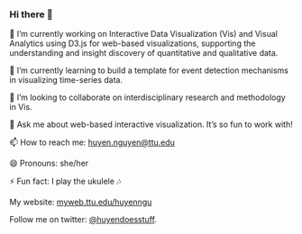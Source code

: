 ### Hi there 👋

<!--
**huyen-nguyen/huyen-nguyen** is a ✨ _special_ ✨ repository because its `README.md` (this file) appears on your GitHub profile. -->



🔭 I’m currently working on Interactive Data Visualization (Vis) and Visual Analytics using D3.js for web-based visualizations, supporting the understanding and insight discovery of quantitative and qualitative data.

🌱 I’m currently learning to build a template for event detection mechanisms in visualizing time-series data.

👯 I’m looking to collaborate on interdisciplinary research and methodology in Vis.

💬 Ask me about web-based interactive visualization. It’s so fun to work with!

📫 How to reach me: huyen.nguyen@ttu.edu

😄 Pronouns: she/her

⚡ Fun fact: I play the ukulele 🎶

My website: [myweb.ttu.edu/huyenngu](https://myweb.ttu.edu/huyenngu/)

Follow me on twitter: [@huyendoesstuff](https://twitter.com/huyendoesstuff).

